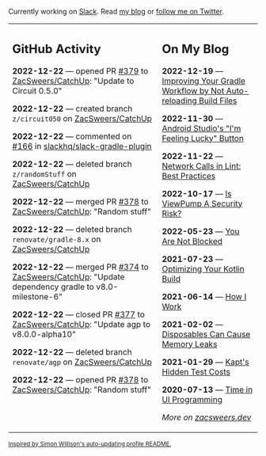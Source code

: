 Currently working on [Slack](https://slack.com/). Read [my blog](https://zacsweers.dev/) or [follow me on Twitter](https://twitter.com/ZacSweers).

<table><tr><td valign="top" width="60%">

## GitHub Activity
<!-- githubActivity starts -->
**2022-12-22** — opened PR [#379](https://github.com/ZacSweers/CatchUp/pull/379) to [ZacSweers/CatchUp](https://github.com/ZacSweers/CatchUp): "Update to Circuit 0.5.0"

**2022-12-22** — created branch `z/circuit050` on [ZacSweers/CatchUp](https://github.com/ZacSweers/CatchUp)

**2022-12-22** — commented on [#166](https://github.com/slackhq/slack-gradle-plugin/pull/166#issuecomment-1363403184) in [slackhq/slack-gradle-plugin](https://github.com/slackhq/slack-gradle-plugin)

**2022-12-22** — deleted branch `z/randomStuff` on [ZacSweers/CatchUp](https://github.com/ZacSweers/CatchUp)

**2022-12-22** — merged PR [#378](https://github.com/ZacSweers/CatchUp/pull/378) to [ZacSweers/CatchUp](https://github.com/ZacSweers/CatchUp): "Random stuff"

**2022-12-22** — deleted branch `renovate/gradle-8.x` on [ZacSweers/CatchUp](https://github.com/ZacSweers/CatchUp)

**2022-12-22** — merged PR [#374](https://github.com/ZacSweers/CatchUp/pull/374) to [ZacSweers/CatchUp](https://github.com/ZacSweers/CatchUp): "Update dependency gradle to v8.0-milestone-6"

**2022-12-22** — closed PR [#377](https://github.com/ZacSweers/CatchUp/pull/377) to [ZacSweers/CatchUp](https://github.com/ZacSweers/CatchUp): "Update agp to v8.0.0-alpha10"

**2022-12-22** — deleted branch `renovate/agp` on [ZacSweers/CatchUp](https://github.com/ZacSweers/CatchUp)

**2022-12-22** — opened PR [#378](https://github.com/ZacSweers/CatchUp/pull/378) to [ZacSweers/CatchUp](https://github.com/ZacSweers/CatchUp): "Random stuff"
<!-- githubActivity ends -->
</td><td valign="top" width="40%">

## On My Blog
<!-- blog starts -->
**2022-12-19** — [Improving Your Gradle Workflow by Not Auto-reloading Build Files](https://www.zacsweers.dev/improving-your-workflow-by-not-auto-reloading-build-files/)

**2022-11-30** — [Android Studio's "I'm Feeling Lucky" Button](https://www.zacsweers.dev/android-studios-im-feeling-lucky-button/)

**2022-11-22** — [Network Calls in Lint: Best Practices](https://www.zacsweers.dev/network-calls-in-lint-best-practices/)

**2022-10-17** — [Is ViewPump A Security Risk?](https://www.zacsweers.dev/is-viewpump-a-security-risk/)

**2022-05-23** — [You Are Not Blocked](https://www.zacsweers.dev/you-are-not-blocked/)

**2021-07-23** — [Optimizing Your Kotlin Build](https://www.zacsweers.dev/optimizing-your-kotlin-build/)

**2021-06-14** — [How I Work](https://www.zacsweers.dev/how-i-work/)

**2021-02-02** — [Disposables Can Cause Memory Leaks](https://www.zacsweers.dev/disposables-can-cause-memory-leaks/)

**2021-01-29** — [Kapt's Hidden Test Costs](https://www.zacsweers.dev/kapts-hidden-test-costs/)

**2020-07-13** — [Time in UI Programming](https://www.zacsweers.dev/time-in-ui/)
<!-- blog ends -->
_More on [zacsweers.dev](https://zacsweers.dev/)_
</td></tr></table>

<sub><a href="https://simonwillison.net/2020/Jul/10/self-updating-profile-readme/">Inspired by Simon Willison's auto-updating profile README.</a></sub>